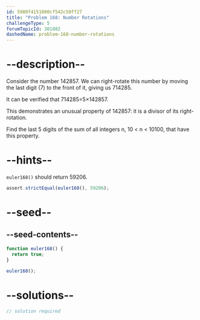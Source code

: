 ```yaml
---
id: 5900f4151000cf542c50ff27
title: "Problem 168: Number Rotations"
challengeType: 5
forumTopicId: 301802
dashedName: problem-168-number-rotations
---
```


# --description--

Consider the number 142857. We can right-rotate this number by moving the last digit (7) to the front of it, giving us 714285.

It can be verified that 714285=5×142857.

This demonstrates an unusual property of 142857: it is a divisor of its right-rotation.

Find the last 5 digits of the sum of all integers n, 10 &lt; n &lt; 10100, that have this property.

# --hints--

`euler168()` should return 59206.

```js
assert.strictEqual(euler168(), 59206);
```

# --seed--

## --seed-contents--

```js
function euler168() {
  return true;
}

euler168();
```

# --solutions--

```js
// solution required
```
